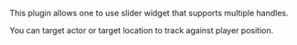 This plugin allows one to use slider widget that supports multiple handles.

You can target actor or target location to track against player position.
